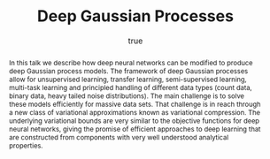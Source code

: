 ---
abstract: In this talk we describe how deep neural networks can be modified to produce
  deep Gaussian process models. The framework of deep Gaussian processes allow for
  unsupervised learning, transfer learning, semi-supervised learning, multi-task learning
  and principled handling of different data types (count data, binary data, heavy
  tailed noise distributions). The main challenge is to solve these models efficiently
  for massive data sets. That challenge is in reach through a new class of variational
  approximations known as variational compression. The underlying variational bounds
  are very similar to the objective functions for deep neural networks, giving the
  promise of efficient approaches to deep learning that are constructed from components
  with very well understood analytical properties.
author:
- family: Lawrence
  given: Neil D.
  gscholar: r3SJcvoAAAAJ
  institute: University of Sheffield
  twitter: lawrennd
  url: http://inverseprobability.com
categories:
- Lawrence-iit15
day: '23'
errata: []
extras: []
key: Lawrence-iit15
layout: talk
linkpdf: http://staffwww.dcs.shef.ac.uk/people/N.Lawrence/talks/deepgp_iit15.pdf
month: 1
published: 2015-01-23
section: pre
title: Deep <span>Gaussian</span> Processes
venue: Instituto Italiano de Tecnologia, Genova, Italy
year: '2015'
---
